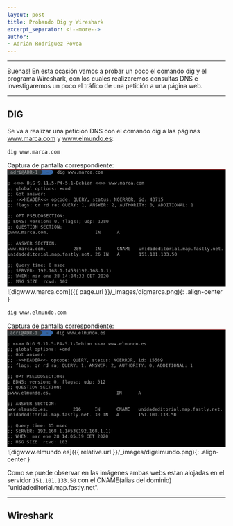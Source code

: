 ```yaml
---
layout: post
title: Probando Dig y Wireshark
excerpt_separator: <!--more-->
author:
- Adrián Rodríguez Povea
---
```


***

Buenas! En esta ocasión vamos a probar un poco el comando dig y el programa Wireshark, con los cuales realizaremos consultas DNS e investigaremos un poco el tráfico de una petición a una página web.

***

<!--more-->

## DIG    
Se va a realizar una petición DNS con el comando dig a las páginas www.marca.com y www.elmundo.es:

```bash
dig www.marca.com
```
Captura de pantalla correspondiente:    
![digwww.marca.com](/_images/digmarca.png)
![digwww.marca.com]({{ page.url }}/_images/digmarca.png){: .align-center }

```bash
dig www.elmundo.com
```
Captura de pantalla correspondiente:    
![digwww.elmundo.es](/_images/digelmundo.png)
![digwww.elmundo.es]({{ relative.url }}/_images/digelmundo.png){: .align-center }

Como se puede observar en las imágenes ambas webs estan alojadas en el servidor `151.101.133.50` con el CNAME(alias del dominio) "unidadeditorial.map.fastly.net".    

***

## Wireshark





